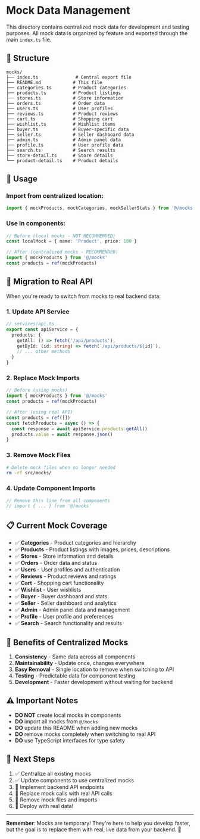 # Mock Data Management

This directory contains centralized mock data for development and testing purposes. All mock data is organized by feature and exported through the main `index.ts` file.

## 📁 Structure

```
mocks/
├── index.ts              # Central export file
├── README.md            # This file
├── categories.ts        # Product categories
├── products.ts          # Product listings
├── stores.ts            # Store information
├── orders.ts            # Order data
├── users.ts             # User profiles
├── reviews.ts           # Product reviews
├── cart.ts              # Shopping cart
├── wishlist.ts          # Wishlist items
├── buyer.ts             # Buyer-specific data
├── seller.ts            # Seller dashboard data
├── admin.ts             # Admin panel data
├── profile.ts           # User profile data
├── search.ts            # Search results
├── store-detail.ts      # Store details
└── product-detail.ts    # Product details
```

## 🚀 Usage

### Import from centralized location:
```typescript
import { mockProducts, mockCategories, mockSellerStats } from '@/mocks'
```

### Use in components:
```typescript
// Before (local mocks - NOT RECOMMENDED)
const localMock = { name: 'Product', price: 100 }

// After (centralized mocks - RECOMMENDED)
import { mockProducts } from '@/mocks'
const products = ref(mockProducts)
```

## 🔄 Migration to Real API

When you're ready to switch from mocks to real backend data:

### 1. Update API Service
```typescript
// services/api.ts
export const apiService = {
  products: {
    getAll: () => fetch('/api/products'),
    getById: (id: string) => fetch(`/api/products/${id}`),
    // ... other methods
  }
}
```

### 2. Replace Mock Imports
```typescript
// Before (using mocks)
import { mockProducts } from '@/mocks'
const products = ref(mockProducts)

// After (using real API)
const products = ref([])
const fetchProducts = async () => {
  const response = await apiService.products.getAll()
  products.value = await response.json()
}
```

### 3. Remove Mock Files
```bash
# Delete mock files when no longer needed
rm -rf src/mocks/
```

### 4. Update Component Imports
```typescript
// Remove this line from all components
// import { ... } from '@/mocks'
```

## 📋 Current Mock Coverage

- ✅ **Categories** - Product categories and hierarchy
- ✅ **Products** - Product listings with images, prices, descriptions
- ✅ **Stores** - Store information and details
- ✅ **Orders** - Order data and status
- ✅ **Users** - User profiles and authentication
- ✅ **Reviews** - Product reviews and ratings
- ✅ **Cart** - Shopping cart functionality
- ✅ **Wishlist** - User wishlists
- ✅ **Buyer** - Buyer dashboard and stats
- ✅ **Seller** - Seller dashboard and analytics
- ✅ **Admin** - Admin panel data and management
- ✅ **Profile** - User profile and preferences
- ✅ **Search** - Search functionality and results

## 🎯 Benefits of Centralized Mocks

1. **Consistency** - Same data across all components
2. **Maintainability** - Update once, changes everywhere
3. **Easy Removal** - Single location to remove when switching to API
4. **Testing** - Predictable data for component testing
5. **Development** - Faster development without waiting for backend

## ⚠️ Important Notes

- **DO NOT** create local mocks in components
- **DO** import all mocks from `@/mocks`
- **DO** update this README when adding new mocks
- **DO** remove mocks completely when switching to real API
- **DO** use TypeScript interfaces for type safety

## 🚀 Next Steps

1. ✅ Centralize all existing mocks
2. ✅ Update components to use centralized mocks
3. 🔄 Implement backend API endpoints
4. 🔄 Replace mock calls with real API calls
5. 🔄 Remove mock files and imports
6. 🎉 Deploy with real data!

---

**Remember**: Mocks are temporary! They're here to help you develop faster, but the goal is to replace them with real, live data from your backend. 🎯
